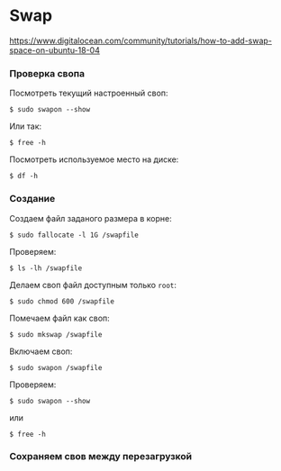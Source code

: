 # Swap

https://www.digitalocean.com/community/tutorials/how-to-add-swap-space-on-ubuntu-18-04

### Проверка свопа

Посмотреть текущий настроенный своп:

```
$ sudo swapon --show
```

Или так:

```
$ free -h
```

Посмотреть используемое место на диске:

```
$ df -h
```

### Создание

Создаем файл заданого размера в корне:

```
$ sudo fallocate -l 1G /swapfile
```

Проверяем:

```
$ ls -lh /swapfile
```

Делаем своп файл доступным только `root`:

```
$ sudo chmod 600 /swapfile
```

Помечаем файл как своп:

```
$ sudo mkswap /swapfile
```

Включаем своп:

```
$ sudo swapon /swapfile
```

Проверяем:

```
$ sudo swapon --show
```

или

```
$ free -h
```

### Сохраняем свов между перезагрузкой


